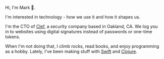 Hi, I'm Mark 👋. 

I'm interested in technology - how we use it and how it shapes us.

I'm the CTO of [Clef](https://getclef.com), a security company based in Oakland, CA. We log you in to websites using digital signatures instead of passwords or one-time tokens.

When I'm not doing that, I climb rocks, read books, and enjoy programming as a hobby. Lately, I've been making stuff with [Swift](https://swift.org/) and [Clojure](http://clojure.org/).
